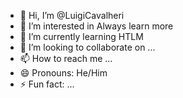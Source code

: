- 👋 Hi, I’m @LuigiCavalheri
- 👀 I’m interested in Always learn more
- 🌱 I’m currently learning HTLM
- 💞️ I’m looking to collaborate on ...
- 📫 How to reach me ...
- 😄 Pronouns: He/Him
- ⚡ Fun fact: ...

<!---
LuigiCavalheri/LuigiCavalheri is a ✨ special ✨ repository because its `README.md` (this file) appears on your GitHub profile.
You can click the Preview link to take a look at your changes.
--->
